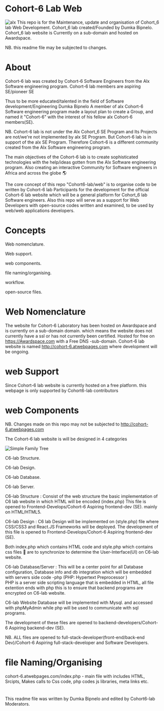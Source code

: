 # Cohort-6 Lab Web
![alx](https://user-images.githubusercontent.com/71280190/161401048-42b51681-d213-453f-bba8-f6f5affcefba.png)
This repo is for the Maintenance, update and organisation of Cohort_6 lab Web Development.
Cohort_6 lab created/Founded by Dumka Bipnelo. 
Cohort_6 lab website is Currently on a sub-domain and hosted on Awardspace.

NB. this readme file may be subjected to changes.


# About

Cohort-6 lab was created by Cohort-6  Software Engineers from the Alx Software engineering program.
Cohort-6 lab members are aspiring SE/pioneer SE

Thus to be more educated/talented in the field  of Software development/Engineering 
Dumka Bipnelo A member of alx Cohort-6 Software engineering program made a layout plan to
create a Group, and named it "Cohort-6" with the interest of his fellow alx Cohort-6 members(SE).

NB. Cohort-6 lab is not under the Alx Cohort_6 SE Program and Its Projects are not/we're not implemented by alx SE Program.
But Cohort-6 lab is in support of the alx SE Program. 
  Therefore Cohort-6 is a different community created from the Alx Software engineering program. 
  
  The main objectives of the Cohort-6 lab is to create sophisticated technologies with the help/ideas gotten from the Alx Software engineering program. Also creating an interactive Community for Software engineers in Africa and across the globe 🌎 

The core concept of this repo "Cohort6-lab/web" is to organise code to be written by Cohort-6 lab Participants 
for the development for the official Cohort-6 lab website which will be a general platform for Cohort_6 lab Software engineers. Also this repo will serve as a support for Web Developers with open-source codes written and examined, 
to be used by web/web applications developers.

# Concepts
Web nomenclature.

Web support.

web components.

file naming/organising.

workflow.

open-source files.


#          Web Nomenclature 
The website for Cohort-6 Laboratory has been hosted on Awardspace 
and is currently on a sub-domain domain.
which means the website does not currently have a ssl or has not currently been certified.
Hosted for free on https://Awardspace.com with a Free DNS -sub-domain. Cohort-6 lab website is named 
 http://cohort-6.atwebpages.com where development will be ongoing.
 
 #      web Support 
 Since Cohort-6 lab website is currently hosted on a free platform. this webpage is only supported by Cohort6-lab contributors 
 
 
 # web Components
 NB. Changes made on this repo may not be subjected to http://cohort-6.atwebpages.com
 
 The Cohort-6 lab website is will be designed in 4 categories 
 
 ![Simple Family Tree](https://user-images.githubusercontent.com/71280190/161402170-c7311f74-3bf8-4537-8bd4-ebcf20ef1199.png)   

 C6-lab Structure.
 
 C6-lab Design.
 
 C6-lab Database.
 
 C6-lab Server.
 
C6-lab Structure : Consist of the web structure the basic implementation of C6 lab website in which HTML will be encoded (index.php) 
This file is opened to Frontend-Develops/Cohort-6 Aspiring frontend-dev (SE). mainly on HTML/HTML5.

C6-lab Design : C6 lab Design will be implemented on (style.php) file where CSS/CSS3 and React.JS Frameworks will be deployed. 
The development of this file is opened to Frontend-Develops/Cohort-6 Aspiring frontend-dev (SE).

Both index.php which contains HTML code and style.php which contains css files 📂 are to synchronize to determine the User-Interface(UI) on C6-lab website.   
 

C6-lab Database/Server : This will be a center point for all Database configuration, Database info and db integration which will be embedded with servers side code -php (PHP: Hypertext Preprocessor  )  
PHP is a server side scripting language that is embedded in HTML, all file extention ends with php this is to ensure that backend programs are encrypted on C6-lab website. 
 
 C6-lab Website Database will be implemented with Mysql. and accessed with phpMyAdmin
 while php will be used to communicate with sql programs.
 
 The development of these files are opened to backend-developers/Cohort-6 Aspiring backend-dev (SE).
 
 
 
 NB. ALL files are opened to full-stack-developer(front-end/back-end Dev)/Cohort-6 Aspiring full-stack-developer and Software Developers.
 
 
 
 # file Naming/Organising
 
 cohort-6.atwebpages.com/index.php - main file with includes HTML, Srcipts, Makes calls to Css code, php codes js libraries, meta links etc.  
 
 
 
 



# 
This readme file was written by Dumka Bipnelo and edited by Cohort6-lab Moderators.



















